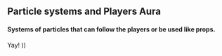 ## Particle systems and Players Aura
#### Systems of particles that can follow the players or be used like props.
Yay! ))
